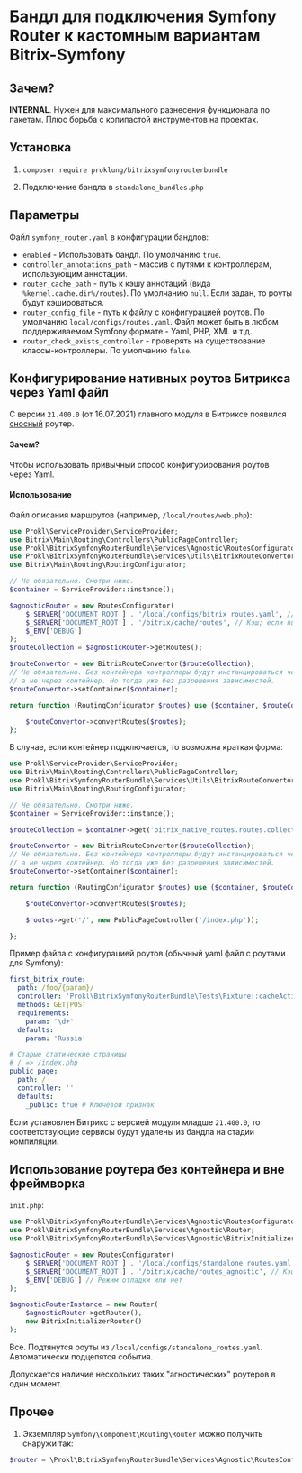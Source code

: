 # Бандл для подключения Symfony Router к кастомным вариантам Bitrix-Symfony

## Зачем?

**INTERNAL**. Нужен для максимального разнесения функционала по пакетам. Плюс борьба с копипастой инструментов 
на проектах.

## Установка

1) `composer require proklung/bitrixsymfonyrouterbundle`

2) Подключение бандла в `standalone_bundles.php`

## Параметры

Файл `symfony_router.yaml` в конфигурации бандлов:

- `enabled` - Использовать бандл. По умолчанию `true`.
- `controller_annotations_path` - массив с путями к контроллерам, использующим аннотации. 
- `router_cache_path` - путь к кэшу аннотаций (вида `%kernel.cache.dir%/routes`). По умолчанию `null`. 
   Если задан, то роуты будут кэшироваться. 
- `router_config_file` - путь к файлу с конфигурацией роутов. По умолчанию  `local/configs/routes.yaml`. Файл может быть в любом поддерживаемом Symfony формате - Yaml, PHP, XML и т.д.
- `router_check_exists_controller` - проверять на существование классы-контроллеры. По умолчанию `false`.

## Конфигурирование нативных роутов Битрикса через Yaml файл

С версии `21.400.0` (от 16.07.2021) главного модуля в Битриксе появился [сносный](https://dev.1c-bitrix.ru/learning/course/index.php?COURSE_ID=43&CHAPTER_ID=013764&LESSON_PATH=3913.3516.5062.13764) роутер.

#### Зачем?

Чтобы использовать привычный способ конфигурирования роутов через Yaml.

#### Использование

Файл описания маршрутов (например, `/local/routes/web.php`): 

```php
use Prokl\ServiceProvider\ServiceProvider;
use Bitrix\Main\Routing\Controllers\PublicPageController;
use Prokl\BitrixSymfonyRouterBundle\Services\Agnostic\RoutesConfigurator;
use Prokl\BitrixSymfonyRouterBundle\Services\Utils\BitrixRouteConvertor;
use Bitrix\Main\Routing\RoutingConfigurator;

// Не обязательно. Смотри ниже.
$container = ServiceProvider::instance();

$agnosticRouter = new RoutesConfigurator(
    $_SERVER['DOCUMENT_ROOT'] . '/local/configs/bitrix_routes.yaml', // Конфиг роутов
    $_SERVER['DOCUMENT_ROOT'] . '/bitrix/cache/routes', // Кэш; если null - без кэширования.
    $_ENV['DEBUG']
);
$routeCollection = $agnosticRouter->getRoutes();

$routeConvertor = new BitrixRouteConvertor($routeCollection);
// Не обязательно. Без контейнера контроллеры будут инстанцироваться через new,
// а не через контейнер. Но тогда уже без разрешения зависимостей.
$routeConvertor->setContainer($container);

return function (RoutingConfigurator $routes) use ($container, $routeConvertor, $routeCollection) {

    $routeConvertor->convertRoutes($routes);
};
```

В случае, если контейнер подключается, то возможна краткая форма:

```php
use Prokl\ServiceProvider\ServiceProvider;
use Bitrix\Main\Routing\Controllers\PublicPageController;
use Prokl\BitrixSymfonyRouterBundle\Services\Utils\BitrixRouteConvertor;
use Bitrix\Main\Routing\RoutingConfigurator;

// Не обязательно. Смотри ниже.
$container = ServiceProvider::instance();

$routeCollection = $container->get('bitrix_native_routes.routes.collection');

$routeConvertor = new BitrixRouteConvertor($routeCollection);
// Не обязательно. Без контейнера контроллеры будут инстанцироваться через new,
// а не через контейнер. Но тогда уже без разрешения зависимостей.
$routeConvertor->setContainer($container);

return function (RoutingConfigurator $routes) use ($container, $routeConvertor, $routeCollection) {

    $routeConvertor->convertRoutes($routes);

    $routes->get('/', new PublicPageController('/index.php'));

};
```

Пример файла с конфигурацией роутов (обычный yaml файл с роутами для Symfony):

```yaml
first_bitrix_route:
  path: /foo/{param}/
  controller: 'Prokl\BitrixSymfonyRouterBundle\Tests\Fixture::cacheAction'
  methods: GET|POST
  requirements:
    param: '\d+'
  defaults:
    param: 'Russia'

# Старые статические страницы
# / => /index.php
public_page:
  path: /
  controller: ''
  defaults:
    _public: true # Ключевой признак

```

Если установлен Битрикс с версией модуля младше `21.400.0`, то соответствующие сервисы будут
удалены из бандла на стадии компиляции.

## Использование роутера без контейнера и вне фреймворка

`init.php`:

```php
use Prokl\BitrixSymfonyRouterBundle\Services\Agnostic\RoutesConfigurator;
use Prokl\BitrixSymfonyRouterBundle\Services\Agnostic\Router;
use Prokl\BitrixSymfonyRouterBundle\Services\Agnostic\BitrixInitializerRouter;

$agnosticRouter = new RoutesConfigurator(
    $_SERVER['DOCUMENT_ROOT'] . '/local/configs/standalone_routes.yaml',
    $_SERVER['DOCUMENT_ROOT'] . '/bitrix/cache/routes_agnostic', // Кэш; если null - без кэширования.
    $_ENV['DEBUG'] // Режим отладки или нет
);

$agnosticRouterInstance = new Router(
    $agnosticRouter->getRouter(),
    new BitrixInitializerRouter()
);
```

Все. Подтянутся роуты из `/local/configs/standalone_routes.yaml`. Автоматически подцепятся события.

Допускается наличие нескольких таких "агностических" роутеров в один момент.

## Прочее

1) Экземпляр `Symfony\Component\Routing\Router` можно получить снаружи так:

```php
$router = \Prokl\BitrixSymfonyRouterBundle\Services\Agnostic\RoutesConfigurator::getInstance();
```